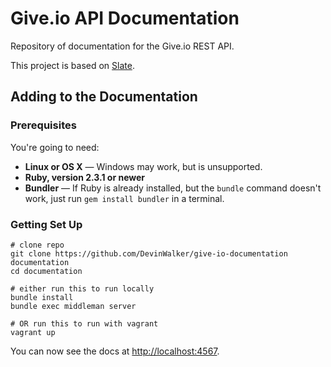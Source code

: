 # Give.io API Documentation #

Repository of documentation for the Give.io REST API.

This project is based on [Slate](https://github.com/tripit/slate).

## Adding to the Documentation

### Prerequisites

You're going to need:

 - **Linux or OS X** — Windows may work, but is unsupported.
 - **Ruby, version 2.3.1 or newer**
 - **Bundler** — If Ruby is already installed, but the `bundle` command doesn't work, just run `gem install bundler` in a terminal.

### Getting Set Up

```shell
# clone repo
git clone https://github.com/DevinWalker/give-io-documentation documentation
cd documentation

# either run this to run locally
bundle install
bundle exec middleman server

# OR run this to run with vagrant
vagrant up
```

You can now see the docs at [http://localhost:4567](http://localhost:4567).
